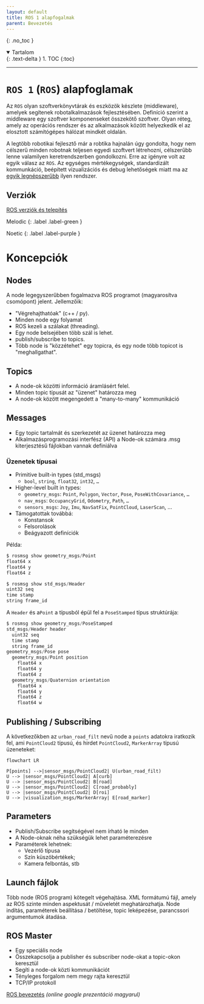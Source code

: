 ```yaml
---
layout: default
title: ROS 1 alapfogalmak
parent: Bevezetés
---
```


{: .no_toc }

<details open markdown="block">
  <summary>
    Tartalom
  </summary>
  {: .text-delta }
1. TOC
{:toc}
</details>

---


# `ROS 1` (`ROS`) alapfoglamak

Az `ROS` olyan szoftverkönyvtárak és eszközök készlete (middleware), amelyek segítenek robotalkalmazások fejlesztésében. Definíció szerint a middleware egy szoftver komponenseket összekötő szoftver. Olyan réteg, amely az operációs rendszer és az alkalmazások között helyezkedik el az elosztott számítógépes hálózat mindkét oldalán.

A legtöbb robotikai fejlesztő már a robtika hajnalán úgy gondolta, hogy nem célszerű minden robotnak teljesen egyedi szoftvert létrehozni, célszerűbb lenne valamilyen keretrendszerben gondolkozni. Erre az igényre volt az egyik válasz az `ROS`. Az egységes mértékegységek, standardizált kommunkáció, beépített vizualizációs és debug lehetőségek miatt ma az [egyik legnépszerűbb](https://en.wikipedia.org/wiki/Robot_Operating_System) ilyen rendszer.


## Verziók

[ROS verziók és telepítés](https://sze-info.github.io/arj/telepites/README.html)

Melodic
{: .label .label-green }

Noetic
{: .label .label-purple }

# Koncepciók

## Nodes 

A node legegyszerűbben fogalmazva ROS programot (magyarosítva csomópont) jelent. Jellemzőik:

- "Végrehajthatóak" (c++ / py).
- Minden node egy folyamat
- ROS kezeli a szálakat (threading).
- Egy node belsejében több szál is lehet.
- publish/subscribe to topics. 
- Több node is "közzétehet" egy topicra, és egy node több topicot is "meghallgathat".

## Topics

- A node-ok közötti információ áramlásért felel.
- Minden topic típusát az "üzenet" határozza meg
- A node-ok között megengedett a "many-to-many" kommunikáció 

## Messages

- Egy topic tartalmát és szerkezetét az üzenet határozza meg
- Alkalmazásprogramozási interfész (API) a Node-ok számára .msg  kiterjesztésű fájlokban vannak definiálva

### Üzenetek típusai 
- Primitive built-in types (std_msgs)
  - `bool`, `string`, `float32`, `int32`, `…`
- Higher-level built in types:
  - `geometry_msgs`: `Point`, `Polygon`, `Vector`, `Pose`, `PoseWithCovariance`, `…`
  - `nav_msgs`: `OccupancyGrid`, `Odometry`, `Path`, `…`
  - `sensors_msgs`: `Joy`, `Imu`, `NavSatFix`, `PointCloud`, `LaserScan`, …
- Támogatottak továbbá:
  - Konstansok
  - Felsorolások
  - Beágyazott definíciók

Példa:

``` c
$ rosmsg show geometry_msgs/Point
float64 x
float64 y
float64 z
```

``` c
$ rosmsg show std_msgs/Header
uint32 seq
time stamp
string frame_id
```

A `Header` és a`Point` a típusból épül fel a `PoseStamped` típus struktúrája:

``` c
$ rosmsg show geometry_msgs/PoseStamped
std_msgs/Header header
  uint32 seq
  time stamp
  string frame_id
geometry_msgs/Pose pose
  geometry_msgs/Point position
    float64 x
    float64 y
    float64 z
  geometry_msgs/Quaternion orientation
    float64 x
    float64 y
    float64 z
    float64 w
```

## Publishing / Subscribing

A következőkben az `urban_road_filt` nevű node a `points` adatokra iratkozik fel, ami `PointCloud2` típusú, és hirdet `PointCloud2`, `MarkerArray` típusú üzeneteket:

```mermaid
flowchart LR

P[points] -->|sensor_msgs/PointCloud2| U(urban_road_filt)
U --> |sensor_msgs/PointCloud2| A[curb]
U --> |sensor_msgs/PointCloud2| B[road] 
U --> |sensor_msgs/PointCloud2| C[road_probably]
U --> |sensor_msgs/PointCloud2| D[roi]
U --> |visualization_msgs/MarkerArray| E[road_marker]

```

## Parameters
- Publish/Subscribe segítségével nem írható le minden
- A Node-oknak néha szükségük lehet paraméterezésre
- Paraméterek lehetnek:
  - Vezérlő típusa
  - Szín küszöbértékek; 
  - Kamera felbontás, stb

## Launch fájlok

Több node (ROS program) kötegelt végehajtása. XML formátumú fájl, amely az ROS szinte minden aspektusát / műveletét meghatározhatja. Node indítás, paraméterek beállítása / betöltése, topic leképezése, parancssori argumentumok átadása.


## ROS Master

- Egy speciális node
- Összekapcsolja a publisher és subscriber node-okat a  topic-okon keresztül
- Segíti a node-ok közti  kommunikációt
- Tényleges forgalom nem megy rajta keresztül
- TCP/IP protokoll


[ROS bevezetés](https://docs.google.com/presentation/d/e/2PACX-1vTl-60emc4HDBYLlGXbSuV7m7T3cbYpqxPU1MnaKxG9J-2XBD9-8eQyKNB0JffPFcOzRMbtXGASlm2x/pub?start=false&loop=false&delayms=3000) _(online google prezentáció magyarul)_

